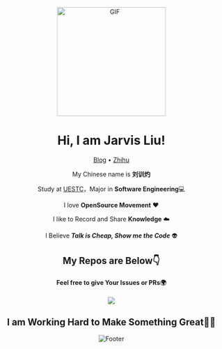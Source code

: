 <div align="center">
<img align="center" alt="GIF" height="250px" src="https://media.giphy.com/media/du3J3cXyzhj75IOgvA/giphy.gif" />

# Hi, I am Jarvis Liu!

[Blog](https://www.liuxunzhuo.com) • [Zhihu](https://zhihu.com/people/liuxunzhuo)

My Chinese name is **刘训灼**

Study at [UESTC](https://www.uestc.edu.cn)，Major in **Software Engineering**💻

I love **OpenSource Movement** ❤️

I like to Record and Share **Knowledge** ☁️

I Believe ***Talk is Cheap, Show me the Code*** 👽

## My Repos are Below👇 

#### Feel free to give Your Issues or PRs🌍

<img  src="https://github-readme-stats.vercel.app/api?username=Xunzhuo&show_icons=true&theme=tokyonight&hide=prs&icon_color=6392DF">

## I am Working Hard to Make Something Great🚀🚀

![Footer](http://picreso.oss-cn-beijing.aliyuncs.com/head.png)

</div>

